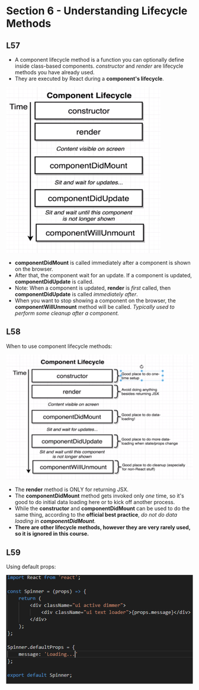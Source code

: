 # Section 6 - Understanding Lifecycle Methods

## L57

* A component lifecycle method is a function you can optionally define inside class-based components. *constructor* and *render* are lifecycle methods
you have already used.
* They are executed by React during a **component's lifecycle**.

![Component Lifecycle Methods](./component-lifecycle-method.PNG)

* **componentDidMount** is called immediately after a component is shown on the browser.
* After that, the component wait for an update. If a component is updated, **componentDidUpdate** is called.
* Note: When a component is updated, **render** is *first* called, then **componentDidUpdate** is called *immediately after*.
* When you want to stop showing a component on the browser, the **componentWillUnmount** method will be called. *Typically used to perform some cleanup after a component.*


## L58

When to use component lifecycle methods:


![Uses of Component Lifecycle Methods](./lifecycle-method-uses.PNG)


* The **render** method is ONLY for returning JSX.
* The **componentDidMount** method gets invoked only *one* time, so it's good to do initial data loading here or to kick off another process.
* While the **constructor** and **componentDidMount** can be used to do the same thing, according to the **official best practice**, *do not do data loading in **componentDidMount**.*
* **There are other lifecycle methods, however they are very rarely used, so it is ignored in this course.**

## L59

Using default props:


![Default Props](./default-props.PNG)
